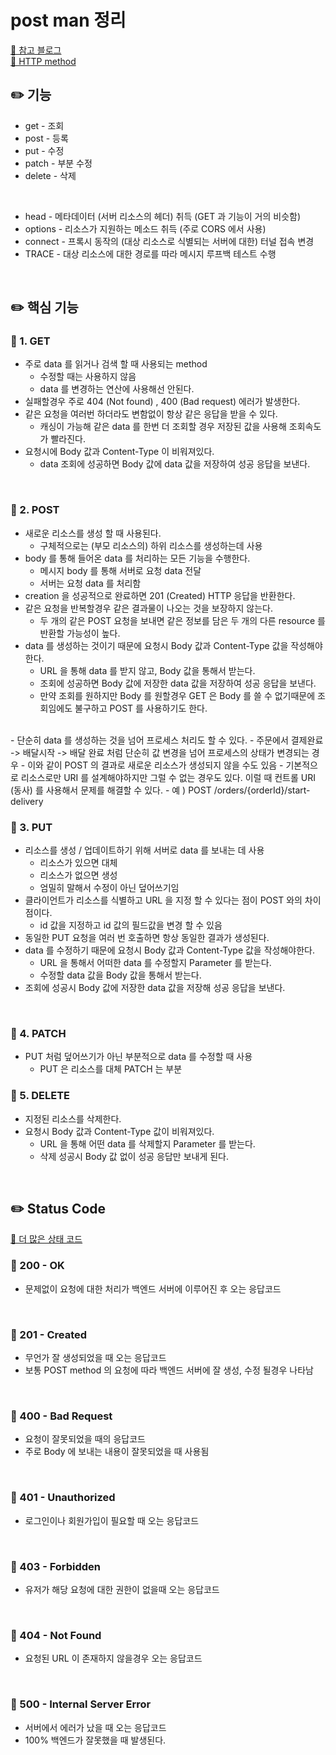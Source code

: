 # post man 정리

[🔗 참고 블로그](https://velog.io/@jeongssi94/Postman-API)  
[🔗 HTTP method](https://github.com/choideakook/TIL/blob/main/Spring/5%20HTTP%20웹%20기본%20지식/2%20HTTP%20개념과%20메서드/230126%201%20HTTP%20Method.md)

## ✏️ 기능

- get - 조회 
- post - 등록 
- put - 수정
- patch - 부분 수정 
- delete - 삭제 

<br>

- head - 메타데이터 (서버 리소스의 헤더) 취득 (GET 과 기능이 거의 비슷함)
- options - 리소스가 지원하는 메소드 취득 (주로 CORS 에서 사용)
- connect - 프록시 동작의 (대상 리소스로 식별되는 서버에 대한) 터널 접속 변경
- TRACE - 대상 리소스에 대한 경로를 따라 메시지 루프백 테스트 수행

<br>

## ✏️ 핵심 기능

### 📍 1. GET

- 주로 data 를 읽거나 검색 할 때 사용되는 method
    - 수정할 때는 사용하지 않음
    - data 를 변경하는 연산에 사용해선 안된다.
- 실패할경우 주로 404 (Not found) , 400 (Bad request) 에러가 발생한다.
- 같은 요청을 여러번 하더라도 변함없이 항상 같은 응답을 받을 수 있다.
    - 캐싱이 가능해 같은 data 를 한번 더 조회할 경우 저장된 값을 사용해 조회속도가 빨라진다.
- 요청시에 Body 값과 Content-Type 이 비워져있다.
    - data 조회에 성공하면 Body 값에 data 값을 저장하여 성공 응답을 보낸다.

<br>

### 📍 2. POST

- 새로운 리소스를 생성 할 때 사용된다.
    - 구체적으로는 (부모 리소스의) 하위 리소스를 생성하는데 사용
- body 를 통해 들어온 data 를 처리하는 모든 기능을 수행한다.
    - 메시지 body 를 통해 서버로 요청 data 전달
    - 서버는 요청 data 를 처리함
- creation 을 성공적으로 완료하면 201 (Created) HTTP 응답을 반환한다.
- 같은 요청을 반복할경우 같은 결과물이 나오는 것을 보장하지 않는다.
    - 두 개의 같은 POST 요청을 보내면 같은 정보를 담은 두 개의 다른 resource 를 반환할 가능성이 높다.
- data 를 생성하는 것이기 때문에 요청시 Body 값과 Content-Type 값을 작성해야 한다.
    - URL 을 통해 data 를 받지 않고, Body 값을 통해서 받는다.
    - 조회에 성공하면 Body 값에 저장한 data 값을 저장하여 성공 응답을 보낸다.
    - 만약 조회를 원하지만 Body 를 원할경우 GET 은 Body 를 쓸 수 없기때문에 조회임에도 불구하고 POST 를 사용하기도 한다.
<br>
- 단순히 data 를 생성하는 것을 넘어 프로세스 처리도 할 수 있다.
    - 주문에서 결제완료 -> 배달시작 -> 배달 완료 처럼 단순히 값 변경을 넘어 프로세스의 상태가 변경되는 경우
    - 이와 같이 POST 의 결과로 새로운 리소스가 생성되지 않을 수도 있음
    - 기본적으로 리소스로만 URI 를 설계해야하지만 그럴 수 없는 경우도 있다. 이럴 때 컨트롤 URI (동사) 를 사용해서 문제를 해결할 수 있다.
    - 예 ) POST /orders/{orderId}/start-delivery

<br>

### 📍 3. PUT

- 리소스를 생성 / 업데이트하기 위해 서버로 data 를 보내는 데 사용
    - 리소스가 있으면 대체
    - 리소스가 없으면 생성
    - 엄밀히 말해서 수정이 아닌 덮어쓰기임
- 클라이언트가 리소스를 식별하고 URL 을 지정 할 수 있다는 점이 POST 와의 차이점이다.
    - id 값을 지정하고 id 값의 필드값을 변경 할 수 있음
- 동일한 PUT 요청을 여러 번 호출하면 항상 동일한 결과가 생성된다.
- data 를 수정하기 때문에 요청시 Body 값과 Content-Type 값을 작성해야한다.
    - URL 을 통해서 어떠한 data 를 수정할지 Parameter 를 받는다.
    - 수정할 data 값을 Body 값을 통해서 받는다.
- 조회에 성공시 Body 값에 저장한 data 값을 저장해 성공 응답을 보낸다.

<br>

### 📍 4. PATCH
- PUT 처럼 덮어쓰기가 아닌 부분적으로 data 를 수정할 때 사용
    - PUT 은 리소스를 대체 PATCH 는 부분 

### 📍 5. DELETE

- 지정된 리소스를 삭제한다.
- 요청시 Body 값과 Content-Type 값이 비워져있다.
    - URL 을 통해 어떤 data 를 삭제할지 Parameter 를 받는다.
    - 삭제 성공시 Body 값 없이 성공 응답만 보내게 된다.

<br>

## ✏️ Status Code
[🔗 더 많은 상태 코드](https://github.com/choideakook/TIL/blob/main/Spring/5%20HTTP%20웹%20기본%20지식/3%20HTTP%20상태코드/230125%201%20HTTP%20상태%20코드.md)

### 📍 200 - OK

- 문제없이 요청에 대한 처리가 백엔드 서버에 이루어진 후 오는 응답코드

<br>

### 📍 201 - Created

- 무언가 잘 생성되었을 때 오는 응답코드
- 보통 POST method 의 요청에 따라 백엔드 서버에 잘 생성, 수정 될경우 나타남

<br>

### 📍 400 - Bad Request

- 요청이 잘못되었을 때의 응답코드
- 주로 Body 에 보내는 내용이 잘못되었을 때 사용됨

<br>

### 📍 401 - Unauthorized

- 로그인이나 회원가입이 필요할 때 오는 응답코드

<br>

### 📍 403 - Forbidden

- 유저가 해당 요청에 대한 권한이 없을때 오는 응답코드

<br>

### 📍 404 - Not Found

- 요청된 URL 이 존재하지 않을경우 오는 응답코드

<br>

### 📍 500 - Internal Server Error

- 서버에서 에러가 났을 때 오는 응답코드
- 100% 백엔드가 잘못했을 때 발생된다.
